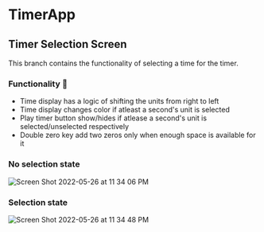 # TimerApp

## Timer Selection Screen

This branch contains the functionality of selecting a time for the timer.

### Functionality 🧩
- Time display has a logic of shifting the units from right to left
- Time display changes color if atleast a second's unit is selected
- Play timer button show/hides if atlease a second's unit is selected/unselected respectively
- Double zero key add two zeros only when enough space is available for it

### No selection state
![Screen Shot 2022-05-26 at 11 34 06 PM](https://user-images.githubusercontent.com/4559525/170549888-7d879bcc-f968-4c8e-9801-92e4ad705b94.png)

### Selection state
![Screen Shot 2022-05-26 at 11 34 48 PM](https://user-images.githubusercontent.com/4559525/170549773-053c5afa-0165-48f8-b910-078b0ca3202a.png)
